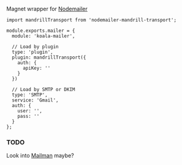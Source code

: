 Magnet wrapper for [Nodemailer](https://github.com/andris9/Nodemailer)

```
import mandrillTransport from 'nodemailer-mandrill-transport';

module.exports.mailer = {
  module: 'koala-mailer',

  // Load by plugin
  type: 'plugin',
  plugin: mandrillTransport({
    auth: {
      apiKey: ''
    }
  })

  // Load by SMTP or DKIM
  type: 'SMTP',
  service: 'Gmail',
  auth: {
    user: '',
    pass: ''
  }
};
```

### TODO
Look into [Mailman](https://github.com/vdemedes/mailman) maybe?
